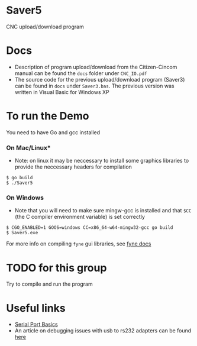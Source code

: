 # Saver5
CNC upload/download program

# Docs
- Description of program upload/download from the Citizen-Cincom manual can be found the `docs` folder under `CNC_IO.pdf`
- The source code for the previous upload/download program (Saver3) can be found in `docs` under `Saver3.bas`. The previous version was written in Visual Basic for Windows XP

# To run the Demo
You need to have Go and gcc installed

### On Mac/Linux*
- Note: on linux it may be neccessary to install some graphics libraries to provide the neccessary headers for compilation
```
$ go build
$ ./Saver5
```

### On Windows
- Note that you will need to make sure mingw-gcc is installed and that `$CC` (the C compiler environment variable) is set correctly
```
$ CGO_ENABLED=1 GOOS=windows CC=x86_64-w64-mingw32-gcc go build
$ Saver5.exe
```

For more info on compiling `fyne` gui libraries, see [fyne docs](https://developer.fyne.io/started/cross-compiling)

# TODO for this group
Try to compile and run the program

# Useful links
- [Serial Port Basics](https://tldp.org/HOWTO/Serial-HOWTO-4.html)
- An article on debugging issues with usb to rs232 adapters can be found [here](https://www.campbellsci.com/blog/usb-rs-232-adapter-cable-issues)
